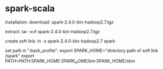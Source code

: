 # spark-scala

installation:
download: spark-2.4.0-bin-hadoop2.7.tgz

extract: tar -xvf spark-2.4.0-bin-hadoop2.7.tgz

create soft link: ln -s spark-2.4.0-bin-hadoop2.7 spark

set path in ".bash_profile": export SPARK_HOME="directory path of soft link /spark"
export PATH=$PATH:$SPARK_HOME:$SPARK_HOME/bin:$SPARK_HOME/sbin



